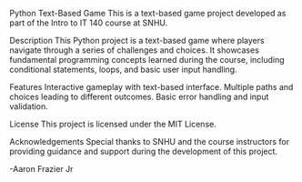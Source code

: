 Python Text-Based Game
This is a text-based game project developed as part of the Intro to IT 140 course at SNHU.

Description
This Python project is a text-based game where players navigate through a series of challenges and choices. It showcases fundamental programming concepts learned during the course, including conditional statements, loops, and basic user input handling.

Features
Interactive gameplay with text-based interface.
Multiple paths and choices leading to different outcomes.
Basic error handling and input validation.

License
This project is licensed under the MIT License.

Acknowledgements
Special thanks to SNHU and the course instructors for providing guidance and support during the development of this project.

-Aaron Frazier Jr

